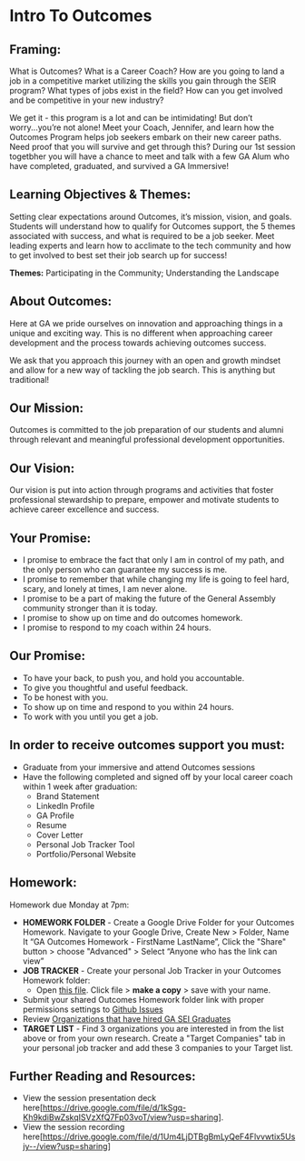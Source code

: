 # Intro To Outcomes 

## Framing:
What is Outcomes? What is a Career Coach? How are you going to land a job in a competitive market utilizing the skills you gain through the SEIR program? What types of jobs exist in the field? How can you get involved and be competitive in your new industry? 

We get it - this program is a lot and can be intimidating! But don’t worry...you’re not alone! Meet your Coach, Jennifer, and learn how the Outcomes Program helps job seekers embark on their new career paths. Need proof that you will survive and get through this? During our 1st session togetbher you will have a chance to meet and talk with a few GA Alum who have completed, graduated, and survived a GA Immersive! 

## Learning Objectives & Themes:
Setting clear expectations around Outcomes, it’s mission, vision, and goals. Students will understand how to qualify for Outcomes support, the 5 themes associated with success, and what is required to be a job seeker. Meet leading experts and learn how to acclimate to the tech community and how to get involved to best set their job search up for success! 

**Themes:** Participating in the Community; Understanding the Landscape

## About Outcomes: 

Here at GA we pride ourselves on innovation and approaching things in a unique and exciting way. This is no different when approaching career development and the process towards achieving outcomes success. 

We ask that you approach this journey with an open and growth mindset and allow for a new way of tackling the job search. This is anything but traditional!

## Our Mission:

Outcomes is committed to the job preparation of our students and alumni through relevant and meaningful professional development opportunities.

## Our Vision:

Our vision is put into action through programs and activities that foster professional stewardship to prepare, empower and motivate students to achieve career excellence and success.

## Your Promise: 
- I promise to embrace the fact that only I am in control of my path, and the only person who can guarantee my success is me.
- I promise to remember that while changing my life is going to feel hard, scary, and lonely at times, I am never alone.
- I promise to be a part of making the future of the General Assembly community stronger than it is today.
- I promise to show up on time and do outcomes homework.
- I promise to respond to my coach within 24 hours.

## Our Promise: 
- To have your back, to push you, and hold you accountable.
- To give you thoughtful and useful feedback.
- To be honest with you. 
- To show up on time and respond to you within 24 hours.
- To work with you until you get a job. 

## In order to receive outcomes support you must: 
* Graduate from your immersive and attend Outcomes sessions 
* Have the following completed and signed off by your local career coach within 1 week after graduation: 
  - Brand Statement
  - LinkedIn Profile
  - GA Profile 
  - Resume 
  - Cover Letter
  - Personal Job Tracker Tool
  - Portfolio/Personal Website

## Homework:
Homework due Monday at 7pm:
- **HOMEWORK FOLDER** - Create a Google Drive Folder for your Outcomes Homework. Navigate to your Google Drive, Create New > Folder, Name It “GA Outcomes Homework - FirstName LastName”, Click the "Share" button > choose "Advanced" > Select “Anyone who has the link can view”
- **JOB TRACKER** - Create your personal Job Tracker in your Outcomes Homework folder:
   - Open [this file](https://docs.google.com/spreadsheets/d/1WyPb8_72e4pn0RAWq3JF2BWC4n3XVlSiEof8ecLpPRo/edit?usp=sharing). Click file > **make a copy** > save with your name. 
- Submit your shared Outcomes Homework folder link with proper permissions settings to [Github Issues](/homework.md)
- Review [Organizations that have hired GA SEI Graduates](https://docs.google.com/spreadsheets/d/1eh4skY-5_RyVPyoYTT-3uScwPxYPugOlnV0OLmJiocE/edit?usp=sharing) 
- **TARGET LIST** - Find 3 organizations you are interested in from the list above or from your own research. Create a "Target Companies" tab in your personal job tracker and add these 3 companies to your Target list. 

## Further Reading and Resources: 
- View the session presentation deck here[https://drive.google.com/file/d/1kSgq-Kh9kdiBwZskqISVzXfQ7Fp03voT/view?usp=sharing].
- View the session recording here[https://drive.google.com/file/d/1Um4LjDTBgBmLyQeF4Flvvwtix5Usjy--/view?usp=sharing]
